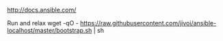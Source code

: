 http://docs.ansible.com/

Run and relax
wget -qO - https://raw.githubusercontent.com/jivoi/ansible-localhost/master/bootstrap.sh | sh